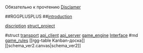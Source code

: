 Обязательно к прочтению [Disclamer](readme/Disclamer)

##RGGPLUSPLUS
##[introduction](readme/introduction.md)


[discription](readme/discription)
[struct_project](readme/struct_project)

#struct 
	[transport](transport)
	[api_client](api_client)
	[api_server](api_server)
	[game_engine](game_engine)
	[Interface](Interface)
#md
	[game_rules](game_rules)
	[[rgg-table Kanban-доска]]
	[[schema_ver2.canvas|schema_ver2]]